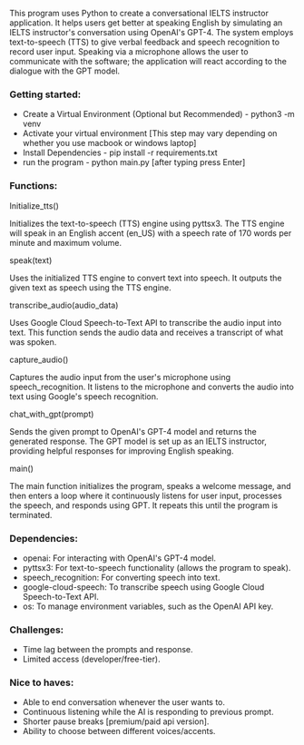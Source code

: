 This program uses Python to create a conversational IELTS instructor application. It helps users get better at speaking English by simulating an IELTS instructor's conversation using OpenAI's GPT-4. The system employs text-to-speech (TTS) to give verbal feedback and speech recognition to record user input. Speaking via a microphone allows the user to communicate with the software; the application will react according to the dialogue with the GPT model.

<h3>Getting started:</h3>
    <ul>
    <li>Create a Virtual Environment (Optional but Recommended) - python3 -m venv <environment_name></li>
    <li>Activate your virtual environment [This step may vary depending on whether you use macbook or windows laptop]</li>
    <li>Install Dependencies - pip install -r requirements.txt</li>
    <li>run the program - python main.py [after typing press Enter]</li>
    </ul>

<h3>Functions:</h3>
Initialize_tts()
<p>Initializes the text-to-speech (TTS) engine using pyttsx3. The TTS engine will speak in an English accent (en_US) with a speech rate of 170 words per minute and maximum volume.</p>
speak(text)
<p>Uses the initialized TTS engine to convert text into speech. It outputs the given text as speech using the TTS engine.</p>
transcribe_audio(audio_data)
<p>Uses Google Cloud Speech-to-Text API to transcribe the audio input into text. This function sends the audio data and receives a transcript of what was spoken.</p>
capture_audio()
<p>Captures the audio input from the user's microphone using speech_recognition. It listens to the microphone and converts the audio into text using Google's speech recognition.</p>
chat_with_gpt(prompt)
<p>Sends the given prompt to OpenAI's GPT-4 model and returns the generated response. The GPT model is set up as an IELTS instructor, providing helpful responses for improving English speaking.</p>
main()
<p>The main function initializes the program, speaks a welcome message, and then enters a loop where it continuously listens for user input, processes the speech, and responds using GPT. 
It repeats this until the program is terminated.</p>

<h3>Dependencies:</h3>
<ul>
    <li>openai: For interacting with OpenAI's GPT-4 model.</li>
    <li>pyttsx3: For text-to-speech functionality (allows the program to speak).</li>
    <li>speech_recognition: For converting speech into text.</li>
    <li>google-cloud-speech: To transcribe speech using Google Cloud Speech-to-Text API.</li>
    <li>os: To manage environment variables, such as the OpenAI API key.</li>
</ul>

<h3>Challenges:</h3>
<ul>
    <li>Time lag between the prompts and response.</li>
    <li>Limited access (developer/free-tier).</li>
</ul>

<h3>Nice to haves:</h3>
<ul>
    <li>Able to end conversation whenever the user wants to.</li>
    <li>Continuous listening while the AI is responding to previous prompt.</li>
    <li>Shorter pause breaks [premium/paid api version].</li>
    <li>Ability to choose between different voices/accents.</li>
</ul>
